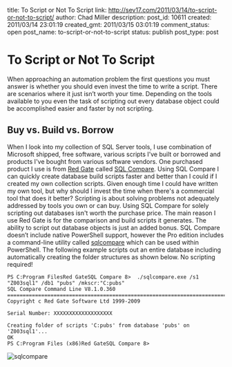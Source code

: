 title: To Script or Not To Script
link: http://sev17.com/2011/03/14/to-script-or-not-to-script/
author: Chad Miller
description: 
post_id: 10611
created: 2011/03/14 23:01:19
created_gmt: 2011/03/15 03:01:19
comment_status: open
post_name: to-script-or-not-to-script
status: publish
post_type: post

# To Script or Not To Script

When approaching an automation problem the first questions you must answer is whether you should even invest the time to write a script. There are scenarios where it just isn’t worth your time. Depending on the tools available to you even the task of scripting out every database object could be accomplished easier and faster by not scripting. 

## Buy vs. Build vs. Borrow

When I look into my collection of SQL Server tools, I use combination of Microsoft shipped, free software, various scripts I’ve built or borrowed and products I've bought from various software vendors. One purchased product I use is from [Red Gate](http://www.red-gate.com/) called [SQL Compare](http://www.red-gate.com/products/sql-development/sql-compare/). Using SQL Compare I can quickly create database build scripts faster and better than I could if I created my own collection scripts. Given enough time I could have written my own tool, but why should I invest the time when there's a commercial tool that does it better? Scripting is about solving problems not adequately addressed by tools you own or can buy. Using SQL Compare for solely scripting out databases isn't worth the purchase price. The main reason I use Red Gate is for the comparison and build scripts it generates. The ability to script out database objects is just an added bonus. SQL Compare doesn’t include native PowerShell support, however the Pro edition includes a command-line utility called [sqlcompare](http://www.red-gate.com/supportcenter/Content?p=SQL%20Compare&c=SQL_Compare/help/9.0/SC_CL_Getting_Started.htm&toc=SQL_Compare/help/9.0/toc1413745.htm) which can be used within PowerShell. The following example scripts out an entire database including automatically creating the folder structures as shown below. No scripting required! 
    
    
    PS C:Program FilesRed GateSQL Compare 8>  ./sqlcompare.exe /s1 "Z003sql1" /db1 "pubs" /mkscr:"C:pubs"
    SQL Compare Command Line V8.1.0.360
    ==============================================================================
    Copyright c Red Gate Software Ltd 1999-2009
    
    Serial Number: XXXXXXXXXXXXXXXXXXX
    
    Creating folder of scripts 'C:pubs' from database 'pubs' on 'Z003sql1'...
    OK
    PS C:Program Files (x86)Red GateSQL Compare 8>

![sqlcompare](http://images.sev17.com/sqlcompare_thumb.png)